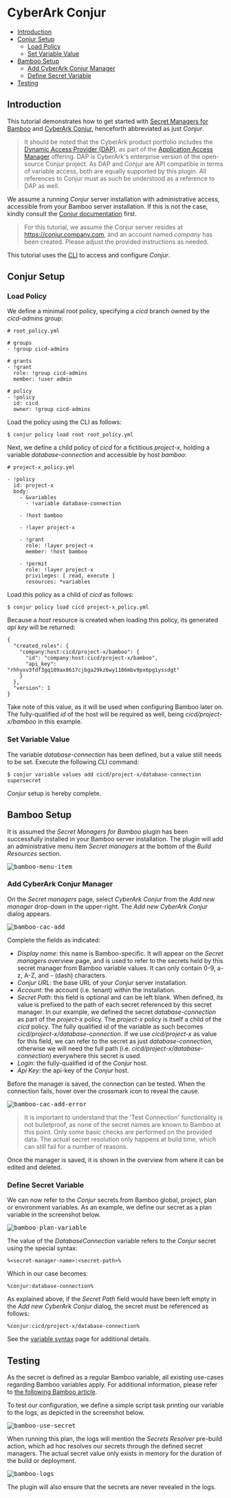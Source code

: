 # CyberArk Conjur

- [Introduction](/tutorials/cac?id=introduction)
- [Conjur Setup](/tutorials/cac?id=conjur-setup)
    - [Load Policy](/tutorials/cac?id=load-policy)
    - [Set Variable Value](/tutorials/cac?id=set-variable-value)
- [Bamboo Setup](/tutorials/cac?id=bamboo-setup)
    - [Add CyberArk Conjur Manager](/tutorials/cac?id=add-cyberark-conjur-manager)
    - [Define Secret Variable](/tutorials/cac?id=define-secret-variable)
- [Testing](/tutorials/cac?id=testing)

## Introduction

This tutorial demonstrates how to get started with [Secret Managers for Bamboo](https://marketplace.atlassian.com/1221965) and
[CyberArk Conjur](https://www.conjur.org/), henceforth abbreviated as just *Conjur*.

> It should be noted that the CyberArk product portfolio includes the [Dynamic Access Provider (DAP)](https://docs.cyberark.com/Product-Doc/OnlineHelp/AAM-DAP/Latest/en),
> as part of the [Application Access Manager](https://www.cyberark.com/products/privileged-account-security-solution/application-access-manager/) offering. DAP is CyberArk's
> enterprise version of the open-source Conjur project. As DAP and Conjur are API compatible in terms of variable access, both are equally supported by this plugin.
> All references to Conjur must as such be understood as a reference to DAP as well.

We assume a running *Conjur* server installation with administrative access, accessible from your Bamboo server installation.
If this is not the case, kindly consult the [Conjur documentation](https://docs.conjur.org/Latest/en/Content/OSS/Installation/Install_methods.htm) first.

> For this tutorial, we assume the Conjur server resides at https://conjur.company.com, and an account named *company* has been created.
> Please adjust the provided instructions as needed.

This tutorial uses the [CLI](https://github.com/cyberark/conjur-cli) to access and configure *Conjur*.

## Conjur Setup

### Load Policy

We define a minimal root policy, specifying a *cicd* branch owned by the *cicd-admins* group:

```
# root_policy.yml

# groups
- !group cicd-admins

# grants
- !grant
  role: !group cicd-admins
  member: !user admin

# policy
- !policy
  id: cicd
  owner: !group cicd-admins
```

Load the policy using the CLI as follows:

```
$ conjur policy load root root_policy.yml
```

Next, we define a child policy of *cicd* for a fictitious *project-x*, holding a variable *database-connection* and accessible by host *bamboo*:

```
# project-x_policy.yml

- !policy
  id: project-x
  body:
    - &variables
      - !variable database-connection

    - !host bamboo

    - !layer project-x

    - !grant
      role: !layer project-x
      member: !host bamboo

    - !permit
      role: !layer project-x
      privileges: [ read, execute ]
      resources: *variables
```

Load this policy as a child of *cicd* as follows:

```
$ conjur policy load cicd project-x_policy.yml
```

Because a *host* resource is created when loading this policy, its generated *api key* will be returned:

```
{
  "created_roles": {
    "company:host:cicd/project-x/bamboo": {
      "id": "company:host:cicd/project-x/bamboo",
      "api_key": "rhhyxv3fdf3gq109ax8617cjbga29kz6wy1186mbv9px6pg1yssdgt"
    }
  },
  "version": 1
}
``` 

Take note of this value, as it will be used when configuring Bamboo later on. The fully-qualified *id* of the host will be required as well,
being *cicd/project-x/bamboo* in this example.

### Set Variable Value

The variable *database-connection* has been defined, but a value still needs to be set. Execute the following CLI command:

```
$ conjur variable values add cicd/project-x/database-connection supersecret
```

*Conjur* setup is hereby complete.

## Bamboo Setup

It is assumed the *Secret Managers for Bamboo* plugin has been successfully installed in your Bamboo
server installation. The plugin will add an administrative menu item *Secret managers* at the bottom of
the *Build Resources* section.

<kbd>![bamboo-menu-item](../_media/screenshots/bamboo_smb_menu_item.png "Bamboo Menu Item")</kbd>

### Add CyberArk Conjur Manager

On the *Secret managers* page, select *CyberArk Conjur* from the *Add new manager* drop-down in the upper-right.
The *Add new CyberArk Conjur* dialog appears.

<kbd>![bamboo-cac-add](../_media/screenshots/bamboo_cac_add.png "Bamboo Add CyberArk Conjur")</kbd>

Complete the fields as indicated:

- *Display name*: this name is Bamboo-specific. It will appear on the *Secret managers* overview page, and is used to refer to the secrets held by this secret manager from Bamboo variable values. It can only contain 0-9, a-z, A-Z, and - (dash) characters.
- *Conjur URL*: the base URL of your *Conjur* server installation.
- *Account*: the account (i.e. tenant) within the installation.
- *Secret Path*: this field is optional and can be left blank.
When defined, its value is prefixed to the path of each secret referenced by this secret manager.
In our example, we defined the secret *database-connection* as part of the *project-x* policy. The *project-x* policy is itself a child of the *cicd* policy. The fully qualified id of the variable as such becomes *cicd/project-x/database-connection*.
If we use *cicd/project-x* as value for this field, we can refer to the secret as just *database-connection*, otherwise we will need the full path (i.e. *cicd/project-x/database-connection*) everywhere this secret is used.
- *Login*: the fully-qualified id of the *Conjur* host.
- *Api Key*: the api-key of the *Conjur* host.

Before the manager is saved, the connection can be tested. When the connection fails, hover over the crossmark icon to reveal the cause.

<kbd>![bamboo-cac-add-error](../_media/screenshots/bamboo_cac_add_error.png "Bamboo Add CyberArk Conjur Error")</kbd>

> It is important to understand that the 'Test Connection' functionality is not bulletproof, as none of the secret names are known to
> Bamboo at this point. Only some basic checks are performed on the provided data. The actual secret resolution only happens at
> build time, which can still fail for a number of reasons.

Once the manager is saved, it is shown in the overview from where it can be edited and deleted.

### Define Secret Variable

We can now refer to the *Conjur* secrets from Bamboo global, project, plan or environment variables.
As an example, we define our secret as a plan variable in the screenshot below.

<kbd>![bamboo-plan-variable](../_media/screenshots/bamboo_cac_plan_variable.png "Bamboo Plan Variable")</kbd>

The value of the *DatabaseConnection* variable refers to the *Conjur* secret using the special syntax:

```
%<secret-manager-name>:<secret-path>%
```

Which in our case becomes:

```
%conjur:database-connection%
```

As explained above, if the *Secret Path* field would have been left empty in the *Add new CyberArk Conjur* dialog, the
secret must be referenced as follows:

```
%conjur:cicd/project-x/database-connection%
```

See the [variable syntax](/topics/syntax.md) page for additional details.

## Testing

As the secret is defined as a regular Bamboo variable, all existing use-cases regarding Bamboo variables apply.
For additional information, please refer to [the following Bamboo article](https://confluence.atlassian.com/bamboo/bamboo-variables-289277087.html).

To test our configuration, we define a simple script task printing our variable to the logs, as depicted in the screenshot below.

<kbd>![bamboo-use-secret](../_media/screenshots/bamboo_use_secret.png "Bamboo Use Secret")</kbd>

When running this plan, the logs will mention the *Secrets Resolver* pre-build action, 
which ad hoc resolves our secrets through the defined secret managers. The actual secret value only exists in memory for the duration of the build or deployment.

<kbd>![bamboo-logs](../_media/screenshots/bamboo_logs_resolve.png "Bamboo Logs")</kbd>

The plugin will also ensure that the secrets are never revealed in the logs.